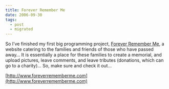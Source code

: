 ```yaml
---
title: Forever Remember Me
date: 2006-09-30
tags:
  - post
  - migrated
---
```


So I’ve finished my first big programming project, [Forever Remember Me](http://www.foreverrememberme.com), a website catering to the families and friends of those who have passed away… It is essentially a place for these families to create a memorial, and upload pictures, leave comments, and leave tributes (donations, which can go to a charity)… So, make sure and check it out…

[http://www.foreverrememberme.com](http://www.foreverrememberme.com)
